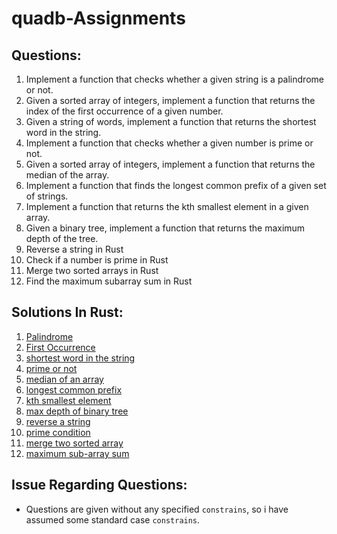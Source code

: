 # quadb-Assignments

## Questions: 

1. Implement a function that checks whether a given string is a palindrome or not.
2. Given a sorted array of integers, implement a function that returns the index of the first occurrence of a given number.
3. Given a string of words, implement a function that returns the shortest word in the string.
4. Implement a function that checks whether a given number is prime or not.
5. Given a sorted array of integers, implement a function that returns the median of the array.
6. Implement a function that finds the longest common prefix of a given set of strings.
7. Implement a function that returns the kth smallest element in a given array.
8. Given a binary tree, implement a function that returns the maximum depth of the tree.
9. Reverse a string in Rust
10. Check if a number is prime in Rust
11. Merge two sorted arrays in Rust
12. Find the maximum subarray sum in Rust

## Solutions In Rust: 

1. [Palindrome](/rust_Solutions/code_01.rs)
2. [First Occurrence](/rust_Solutions/code_02.rs)
3. [shortest word in the string](/rust_Solutions/code_03.rs)
4. [prime or not](/rust_Solutions/code_04.rs)
5. [median of an array](/rust_Solutions/code_05.rs)
6. [longest common prefix](/rust_Solutions/code_06.rs)
7. [kth smallest element](/rust_Solutions/code_07.rs)
8. [max depth of binary tree](/rust_Solutions/code_08.rs)
9. [reverse a string](/rust_Solutions/code_09.rs)
10. [prime condition](/rust_Solutions/code_10.rs)
11. [merge two sorted array](/rust_Solutions/code_11.rs)
12. [maximum sub-array sum](/rust_Solutions/code_12.rs)


## Issue Regarding Questions: 
- Questions are given without any specified `constrains`, so i have assumed some standard case `constrains`.
